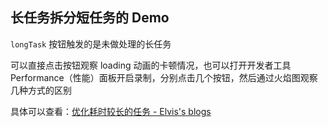 ## 长任务拆分短任务的 Demo

`longTask` 按钮触发的是未做处理的长任务

可以直接点击按钮观察 loading 动画的卡顿情况，也可以打开开发者工具 Performance（性能）面板开启录制，分别点击几个按钮，然后通过火焰图观察几种方式的区别

具体可以查看：[优化耗时较长的任务 - Elvis's blogs](https://l123wx.github.io/blogs?redirect=/issue-145)